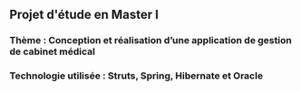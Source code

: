 ## Projet d'étude en Master I
### Thème : Conception et réalisation d’une application de gestion de cabinet médical
### Technologie utilisée : Struts, Spring, Hibernate et Oracle
